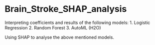 # Brain_Stroke_SHAP_analysis
Interpreting coefficients and results of the following models:  1. Logistic Regression 2. Random Forest 3. AutoML (H2O)

Using SHAP to analyse the above mentioned models.
